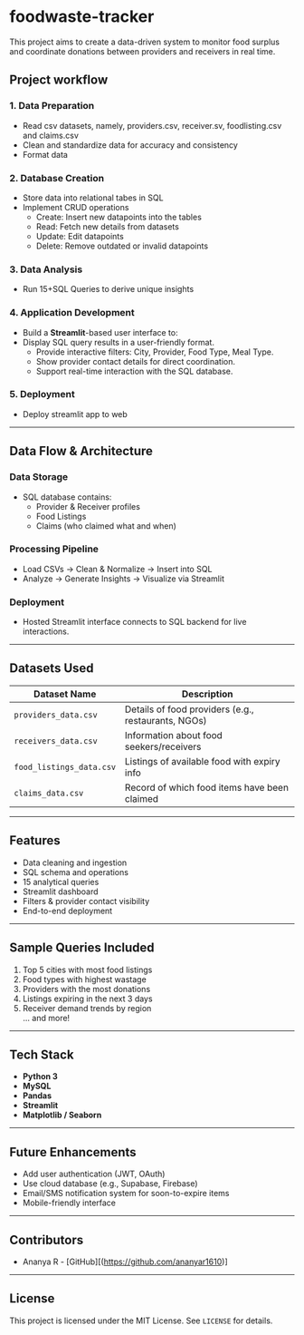 # foodwaste-tracker
This project aims to create a data-driven system to monitor food surplus and coordinate donations between providers and receivers in real time.

## Project workflow
### 1. Data Preparation
- Read csv datasets, namely, providers.csv, receiver.sv, foodlisting.csv and claims.csv
- Clean and standardize data for accuracy and consistency
- Format data 

### 2. Database Creation
- Store data into relational tabes in SQL
- Implement CRUD operations 
  - Create: Insert new datapoints into the tables
  - Read: Fetch new details from datasets
  - Update: Edit datapoints
  - Delete: Remove outdated or invalid datapoints

### 3. Data Analysis
- Run 15+SQL Queries to derive unique insights 

### 4. Application Development
- Build a **Streamlit**-based user interface to:
- Display SQL query results in a user-friendly format.
  - Provide interactive filters: City, Provider, Food Type, Meal Type.
  - Show provider contact details for direct coordination.
  - Support real-time interaction with the SQL database.

 ### 5. Deployment
 - Deploy streamlit app to web
 
 ---

 ## Data Flow & Architecture

### Data Storage
- SQL database contains:
  - Provider & Receiver profiles
  - Food Listings
  - Claims (who claimed what and when)

### Processing Pipeline
- Load CSVs → Clean & Normalize → Insert into SQL
- Analyze → Generate Insights → Visualize via Streamlit

###  Deployment
- Hosted Streamlit interface connects to SQL backend for live interactions.

---

## Datasets Used

| Dataset Name         | Description                               |
|----------------------|-------------------------------------------|
| `providers_data.csv` | Details of food providers (e.g., restaurants, NGOs) |
| `receivers_data.csv` | Information about food seekers/receivers   |
| `food_listings_data.csv` | Listings of available food with expiry info |
| `claims_data.csv`    | Record of which food items have been claimed |

---

## Features

- Data cleaning and ingestion
- SQL schema and operations
- 15 analytical queries
- Streamlit dashboard
- Filters & provider contact visibility
- End-to-end deployment

---

## Sample Queries Included

1. Top 5 cities with most food listings  
2. Food types with highest wastage  
3. Providers with the most donations  
4. Listings expiring in the next 3 days  
5. Receiver demand trends by region  
... and more!

---

## Tech Stack

- **Python 3**
- **MySQL**
- **Pandas**
- **Streamlit**
- **Matplotlib / Seaborn** 

---

## Future Enhancements

- Add user authentication (JWT, OAuth)
- Use cloud database (e.g., Supabase, Firebase)
- Email/SMS notification system for soon-to-expire items
- Mobile-friendly interface

---

## Contributors

- Ananya R - [GitHub][(https://github.com/ananyar1610)]

---

## License

This project is licensed under the MIT License. See `LICENSE` for details.
 
